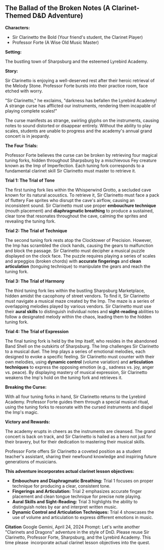 ## The Ballad of the Broken Notes (A Clarinet-Themed D&D Adventure)

**Characters:**

* Sir Clarinetto the Bold (Your friend's student, the Clarinet Player)
* Professor Forte (A Wise Old Music Master)

**Setting:**

The bustling town of Sharpsburg and the esteemed Lyrebird Academy.

**Story:**

Sir Clarinetto is enjoying a well-deserved rest after their heroic retrieval of the Melody Stone. Professor Forte bursts into their practice room, face etched with worry.

"Sir Clarinetto," he exclaims, "darkness has befallen the Lyrebird Academy! A strange curse has afflicted our instruments, rendering them incapable of playing complete scales!"

The curse manifests as strange, swirling glyphs on the instruments, causing notes to sound distorted or disappear entirely. Without the ability to play scales, students are unable to progress and the academy's annual grand concert is in jeopardy.

**The Four Trials:**

Professor Forte believes the curse can be broken by retrieving four magical tuning forks, hidden throughout Sharpsburg by a mischievous Fey creature known as the Imp of Imperfection. Each tuning fork corresponds to a fundamental clarinet skill Sir Clarinetto must master to retrieve it.

**Trial 1: The Trial of Tone**

The first tuning fork lies within the Whisperwind Grotto, a secluded cave known for its natural acoustics. To retrieve it, Sir Clarinetto must face a pack of fluttery Fae sprites who disrupt the cave's airflow, causing an inconsistent sound. Sir Clarinetto must use proper **embouchure technique** (mouth placement) and **diaphragmatic breathing** to produce a sustained, clear tone that resonates throughout the cave, calming the sprites and revealing the tuning fork.

**Trial 2: The Trial of Technique**

The second tuning fork rests atop the Clocktower of Precision. However, the Imp has scrambled the clock hands, causing the gears to malfunction and block the passage. Sir Clarinetto must decipher a musical puzzle displayed on the clock face. The puzzle requires playing a series of scales and arpeggios (broken chords) with **accurate fingerings** and **clean articulation** (tonguing technique) to manipulate the gears and reach the tuning fork.

**Trial 3: The Trial of Harmony**

The third tuning fork lies within the bustling Sharpsburg Marketplace, hidden amidst the cacophony of street vendors. To find it, Sir Clarinetto must navigate a musical maze created by the Imp. The maze is a series of overlapping melodies played by various vendors. Sir Clarinetto must use their **aural skills** to distinguish individual notes and **sight-reading** abilities to follow a designated melody within the chaos, leading them to the hidden tuning fork.

**Trial 4: The Trial of Expression**

The final tuning fork is held by the Imp itself, who resides in the abandoned Band Shell on the outskirts of Sharpsburg. The Imp challenges Sir Clarinetto to a musical duel. The Imp plays a series of emotional melodies, each designed to evoke a specific feeling. Sir Clarinetto must counter with their own melodies, using **dynamic control** (volume variation) and **articulation techniques** to express the opposing emotion (e.g., sadness vs. joy, anger vs. peace). By displaying mastery of musical expression, Sir Clarinetto weakens the Imp's hold on the tuning fork and retrieves it.

**Breaking the Curse:**

With all four tuning forks in hand, Sir Clarinetto returns to the Lyrebird Academy. Professor Forte guides them through a special musical ritual, using the tuning forks to resonate with the cursed instruments and dispel the Imp's magic.

**Victory and Rewards:**

The academy erupts in cheers as the instruments are cleansed. The grand concert is back on track, and Sir Clarinetto is hailed as a hero not just for their bravery, but for their dedication to mastering their musical skills.

Professor Forte offers Sir Clarinetto a coveted position as a student teacher's assistant, sharing their newfound knowledge and inspiring future generations of musicians.

**This adventure incorporates actual clarinet lesson objectives:**

* **Embouchure and Diaphragmatic Breathing:** Trial 1 focuses on proper technique for producing a clear, consistent tone.
* **Fingerings and Articulation:** Trial 2 emphasizes accurate finger placement and clean tongue technique for precise note playing.
* **Aural Skills and Sight-Reading:** Trial 3 highlights the ability to distinguish notes by ear and interpret written music.
* **Dynamic Control and Articulation Techniques:** Trial 4 showcases the use of volume and articulation to express different emotions in music.

**Citation**
Google Gemini, April 24, 2024
Prompt: Let's write another "Clarinets and Dragons" adventure in the style of DnD. Please reuse Sir Clarinetto, Professor Forte, Sharpsburg, and the Lyrebird Academy. This time please  incorporate actual clarinet lesson objectives into the quest.
